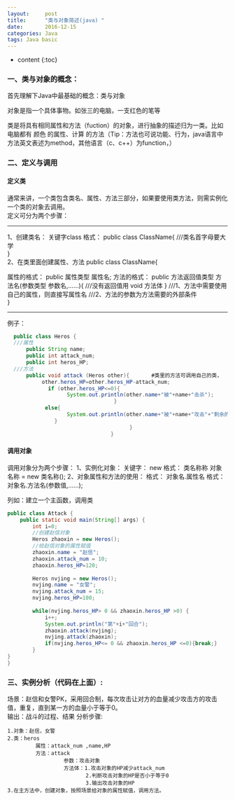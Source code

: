 ```yaml
---
layout:     post
title:      "类与对象简述(java) "
date:       2016-12-15 
categories: Java
tags: Java basic
---
```


* content
{:toc}



### 一、类与对象的概念：
   
   首先理解下Java中最基础的概念：类与对象

   对象是指一个具体事物。如张三的电脑，一支红色的笔等 

   类是将具有相同属性和方法（fuction）的对象，进行抽象的描述归为一类。比如电脑都有 颜色 的属性、计算 的方法（Tip：方法也可说功能、行为，java语言中方法英文表述为method，其他语言（c、c++）为function，） 


### 二、定义与调用
#### 定义类

通常来讲，一个类包含类名、属性、方法三部分，如果要使用类方法，则需实例化一个类的对象去调用。  
定义可分为两个步骤：
***
1、创建类名：   关键字class
 格式： public class ClassName{            ///类名首字母要大学  
                           }             
2、在类里面创建属性、方法
 public class ClassName{ 
 
 属性的格式： public 属性类型  属性名; 
 方法的格式： public 方法返回值类型  方法名(参数类型 参数名,……){   ///没有返回值用 void
			     方法体                        }   ///1、方法中需要使用自己的属性，则直接写属性名
	                                                      ///2、方法的参数为方法需要的外部条件	     
                       }
***
例子：
```java
  public class Heros {
  ///属性
      public String name;
      public int attack_num;
      public int heros_HP;
  ///方法    
      public void attack (Heros other){       #类里的方法可调用自己的类，
    	   other.heros_HP=other.heros_HP-attack_num;
    	     if (other.heros_HP<=0){
                   System.out.println(other.name+"被"+name+"击杀");
                                  }
    	    else{    	
                   System.out.println(other.name+"被"+name+"攻击"+"剩余的血量为"+other.heros_HP);	   		  
               }
                                       }
                                 }			          
```

#### 调用对象

调用对象分为两个步骤：
1、实例化对象：	关键字： new
	格式：	类名称称 对象名称 = new 类名称();
2、对象属性和方法的使用：
	格式：	对象名.属性名
	格式：	对象名.方法名(参数值,……);
	
列如：建立一个主函数，调用类	
```java
public class Attack {
	public static void main(String[] args) {
		int i=0;
		//创建赵信对象
		Heros zhaoxin = new Heros();
		//给赵信对象的属性赋值
		zhaoxin.name = "赵信";
		zhaoxin.attack_num = 10;
		zhaoxin.heros_HP=120;
		
		Heros nvjing = new Heros();
		nvjing.name = "女警";
		nvjing.attack_num = 15;
		nvjing.heros_HP=100;	
			
		while(nvjing.heros_HP> 0 && zhaoxin.heros_HP >0) {		
			i++;
			System.out.println("第"+i+"回合");
			zhaoxin.attack(nvjing);
			nvjing.attack(zhaoxin);
			if(nvjing.heros_HP<= 0 && zhaoxin.heros_HP <=0){break;}
		}
}
}
```

### 三、实例分析（代码在上面）:
场景：赵信和女警PK，采用回合制，每次攻击让对方的血量减少攻击方的攻击值，重复，直到某一方的血量小于等于0。  
输出：战斗的过程、结果
分析步骤:  
```
1.对象：赵信，女警  
2.类：heros  
         属性：attack_num ,name,HP  
         方法：attack  
                  参数：攻击对象  
                  方法体：1.攻击对象的HP减少attack_num  
                         2.判断攻击对象的HP是否小于等于0  
                         3.输出攻击对象的HP  
3.在主方法中，创建对象，按照场景给对象的属性赋值，调用方法。  
```